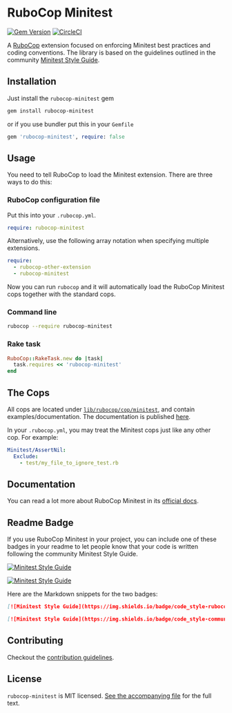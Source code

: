 # RuboCop Minitest

[![Gem Version](https://badge.fury.io/rb/rubocop-minitest.svg)](https://badge.fury.io/rb/rubocop-minitest)
[![CircleCI](https://circleci.com/gh/rubocop/rubocop-minitest.svg?style=svg)](https://circleci.com/gh/rubocop/rubocop-minitest)

A [RuboCop](https://github.com/rubocop/rubocop) extension focused on enforcing Minitest best practices and coding conventions.
The library is based on the guidelines outlined in the community [Minitest Style Guide](https://minitest.rubystyle.guide).

## Installation

Just install the `rubocop-minitest` gem

```bash
gem install rubocop-minitest
```

or if you use bundler put this in your `Gemfile`

```ruby
gem 'rubocop-minitest', require: false
```

## Usage

You need to tell RuboCop to load the Minitest extension. There are three
ways to do this:

### RuboCop configuration file

Put this into your `.rubocop.yml`.

```yaml
require: rubocop-minitest
```

Alternatively, use the following array notation when specifying multiple extensions.

```yaml
require:
  - rubocop-other-extension
  - rubocop-minitest
```

Now you can run `rubocop` and it will automatically load the RuboCop Minitest
cops together with the standard cops.

### Command line

```bash
rubocop --require rubocop-minitest
```

### Rake task

```ruby
RuboCop::RakeTask.new do |task|
  task.requires << 'rubocop-minitest'
end
```

## The Cops

All cops are located under
[`lib/rubocop/cop/minitest`](lib/rubocop/cop/minitest), and contain
examples/documentation. The documentation is published [here](https://docs.rubocop.org/rubocop-minitest/).

In your `.rubocop.yml`, you may treat the Minitest cops just like any other
cop. For example:

```yaml
Minitest/AssertNil:
  Exclude:
    - test/my_file_to_ignore_test.rb
```

## Documentation

You can read a lot more about RuboCop Minitest in its [official docs](https://docs.rubocop.org/rubocop-minitest/).

## Readme Badge

If you use RuboCop Minitest in your project, you can include one of these badges in your readme to let people know that your code is written following the community Minitest Style Guide.

[![Minitest Style Guide](https://img.shields.io/badge/code_style-rubocop-brightgreen.svg)](https://github.com/rubocop/rubocop-minitest)

[![Minitest Style Guide](https://img.shields.io/badge/code_style-community-brightgreen.svg)](https://minitest.rubystyle.guide)

Here are the Markdown snippets for the two badges:

``` markdown
[![Minitest Style Guide](https://img.shields.io/badge/code_style-rubocop-brightgreen.svg)](https://github.com/rubocop/rubocop-minitest)

[![Minitest Style Guide](https://img.shields.io/badge/code_style-community-brightgreen.svg)](https://minitest.rubystyle.guide)
```

## Contributing

Checkout the [contribution guidelines](CONTRIBUTING.md).

## License

`rubocop-minitest` is MIT licensed. [See the accompanying file](LICENSE.txt) for
the full text.
